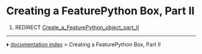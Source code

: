 # Creating a FeaturePython Box, Part II
1.  REDIRECT [Create_a\_FeaturePython_object_part_II](Create_a_FeaturePython_object_part_II.md)



---
⏵ [documentation index](../README.md) > Creating a FeaturePython Box, Part II
